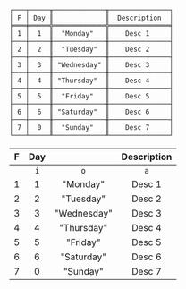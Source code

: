 ```text
┌───┬─────╥─────────────╥───────────────┐
│ F │ Day ║             ║  Description  │
╞═══╪═════╬═════════════╬═══════════════╡
│ 1 │  1  ║  "Monday"   ║    Desc 1     │
├───┼─────╫─────────────╫───────────────┤
│ 2 │  2  ║  "Tuesday"  ║    Desc 2     │
├───┼─────╫─────────────╫───────────────┤
│ 3 │  3  ║ "Wednesday" ║    Desc 3     │
├───┼─────╫─────────────╫───────────────┤
│ 4 │  4  ║ "Thursday"  ║    Desc 4     │
├───┼─────╫─────────────╫───────────────┤
│ 5 │  5  ║  "Friday"   ║    Desc 5     │
├───┼─────╫─────────────╫───────────────┤
│ 6 │  6  ║ "Saturday"  ║    Desc 6     │
├───┼─────╫─────────────╫───────────────┤
│ 7 │  0  ║  "Sunday"   ║    Desc 7     │
└───┴─────╨─────────────╨───────────────┘
```

| F | Day |             | Description |
|:-:|:---:|:-----------:|:-----------:|
|   | `i` |     `o`     |     `a`     |
| 1 |  1  |  "Monday"   |   Desc 1    |
| 2 |  2  |  "Tuesday"  |   Desc 2    |
| 3 |  3  | "Wednesday" |   Desc 3    |
| 4 |  4  | "Thursday"  |   Desc 4    |
| 5 |  5  |  "Friday"   |   Desc 5    |
| 6 |  6  | "Saturday"  |   Desc 6    |
| 7 |  0  |  "Sunday"   |   Desc 7    |
